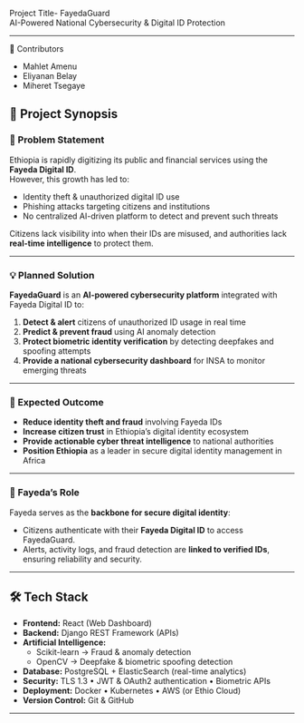 Project Title-  FayedaGuard  
AI-Powered National Cybersecurity & Digital ID Protection

---

👥 Contributors
- Mahlet Amenu   
- Eliyanan Belay
- Miheret Tsegaye 



## 📖 Project Synopsis

### 🛑 Problem Statement
Ethiopia is rapidly digitizing its public and financial services using the **Fayeda Digital ID**.  
However, this growth has led to:
- Identity theft & unauthorized digital ID use  
- Phishing attacks targeting citizens and institutions  
- No centralized AI-driven platform to detect and prevent such threats  

Citizens lack visibility into when their IDs are misused, and authorities lack **real-time intelligence** to protect them.

---

### 💡 Planned Solution
**FayedaGuard** is an **AI-powered cybersecurity platform** integrated with Fayeda Digital ID to:
1. **Detect & alert** citizens of unauthorized ID usage in real time  
2. **Predict & prevent fraud** using AI anomaly detection  
3. **Protect biometric identity verification** by detecting deepfakes and spoofing attempts  
4. **Provide a national cybersecurity dashboard** for INSA to monitor emerging threats

---

### 🎯 Expected Outcome
- **Reduce identity theft and fraud** involving Fayeda IDs  
- **Increase citizen trust** in Ethiopia’s digital identity ecosystem  
- **Provide actionable cyber threat intelligence** to national authorities  
- **Position Ethiopia** as a leader in secure digital identity management in Africa

---

### 🔗 Fayeda’s Role
Fayeda serves as the **backbone for secure digital identity**:  
- Citizens authenticate with their **Fayeda Digital ID** to access FayedaGuard.  
- Alerts, activity logs, and fraud detection are **linked to verified IDs**, ensuring reliability and security.

---

## 🛠 Tech Stack
- **Frontend:** React (Web Dashboard)   
- **Backend:** Django REST Framework (APIs)  
- **Artificial Intelligence:**  
  - Scikit-learn → Fraud & anomaly detection  
  - OpenCV → Deepfake & biometric spoofing detection  
- **Database:** PostgreSQL + ElasticSearch (real-time analytics)  
- **Security:** TLS 1.3 • JWT & OAuth2 authentication • Biometric APIs  
- **Deployment:** Docker • Kubernetes • AWS (or Ethio Cloud)  
- **Version Control:** Git & GitHub

---
